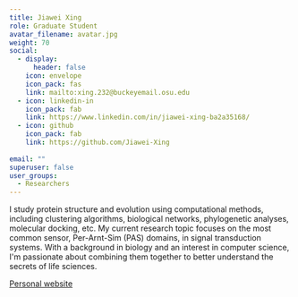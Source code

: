 ```yaml
---
title: Jiawei Xing
role: Graduate Student
avatar_filename: avatar.jpg
weight: 70
social:
  - display:
      header: false
    icon: envelope
    icon_pack: fas
    link: mailto:xing.232@buckeyemail.osu.edu
  - icon: linkedin-in
    icon_pack: fab
    link: https://www.linkedin.com/in/jiawei-xing-ba2a35168/
  - icon: github
    icon_pack: fab
    link: https://github.com/Jiawei-Xing
    
email: ""
superuser: false
user_groups:
  - Researchers
---
```


<div class="col-12 col-lg-12">
  <div class="row">
    <p>I study protein structure and evolution using computational methods, including clustering algorithms, biological networks, phylogenetic analyses, molecular docking, etc. My current research topic focuses on the most common sensor, Per-Arnt-Sim (PAS) domains, in signal transduction systems. With a background in biology and an interest in computer science, I'm passionate about combining them together to better understand the secrets of life sciences.</p>
    <p><a href="https://jiawei-xing.github.io/" target = "_blank">Personal website</a></p>
  </div>
</div>
